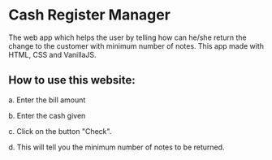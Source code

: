 
# Cash Register Manager

The web app which helps the user by telling how can he/she return the change to the customer with minimum number of notes. This app made with HTML, CSS and VanillaJS.
## How to use this website:

a. Enter the bill amount

b. Enter the cash given

c. Click on the button "Check".

d. This will tell you the minimum number of notes to be returned.